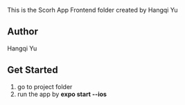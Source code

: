 This is the Scorh App Frontend folder created by Hangqi Yu

Author
---
Hangqi Yu

Get Started
---
1. go to project folder
2. run the app by **expo start --ios**
